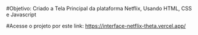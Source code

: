 #Objetivo: Criado a Tela Principal da plataforma Netflix,
Usando HTML, CSS e Javascript

#Acesse o projeto por este link: https://interface-netflix-theta.vercel.app/
